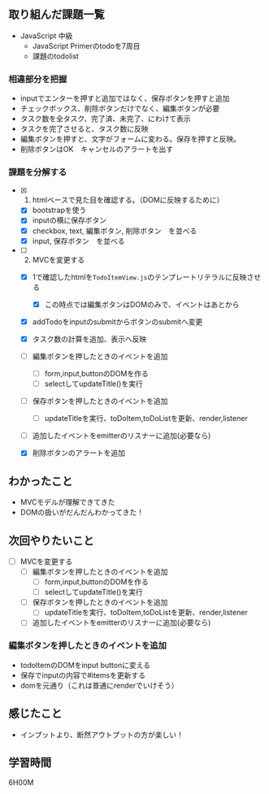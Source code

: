 ## 取り組んだ課題一覧

- JavaScript 中級
  - JavaScript Primerのtodoを7周目
  - 課題のtodolist

### 相違部分を把握
- inputでエンターを押すと追加ではなく、保存ボタンを押すと追加
- チェックボックス、削除ボタンだけでなく、編集ボタンが必要
- タスク数を全タスク、完了済、未完了、にわけて表示
- タスクを完了させると、タスク数に反映
- 編集ボタンを押すと、文字がフォームに変わる。保存を押すと反映。
- 削除ボタンはOK　キャンセルのアラートを出す

### 課題を分解する

- [x] 1. htmlベースで見た目を確認する。（DOMに反映するために）
  - [x] bootstrapを使う
  - [x] inputの横に保存ボタン
  - [x] checkbox, text, 編集ボタン, 削除ボタン　を並べる
  - [x] input, 保存ボタン　を並べる

- [ ] 2. MVCを変更する
  - [x] 1で確認したhtmlを`TodoItemView.js`のテンプレートリテラルに反映させる
    - [x] この時点では編集ボタンはDOMのみで、イベントはあとから
  - [x] addTodoをinputのsubmitからボタンのsubmitへ変更
  - [x] タスク数の計算を追加、表示へ反映
  - [ ] 編集ボタンを押したときのイベントを追加
    - [ ] form,input,buttonのDOMを作る
    - [ ] selectしてupdateTitle()を実行
  - [ ] 保存ボタンを押したときのイベントを追加
    - [ ] updateTitleを実行、toDoItem,toDoListを更新、render,listener
  - [ ] 追加したイベントをemitterのリスナーに追加(必要なら)
  - [x] 削除ボタンのアラートを追加



## わかったこと

- MVCモデルが理解できてきた
- DOMの扱いがだんだんわかってきた！

## 次回やりたいこと

- [ ] MVCを変更する
  - [ ] 編集ボタンを押したときのイベントを追加
    - [ ] form,input,buttonのDOMを作る
    - [ ] selectしてupdateTitle()を実行
  - [ ] 保存ボタンを押したときのイベントを追加
    - [ ] updateTitleを実行、toDoItem,toDoListを更新、render,listener
  - [ ] 追加したイベントをemitterのリスナーに追加(必要なら)

### 編集ボタンを押したときのイベントを追加

- todoItemのDOMをinput buttonに変える
- 保存でinputの内容で#itemsを更新する
- domを元通り（これは普通にrenderでいけそう）

## 感じたこと

- インプットより、断然アウトプットの方が楽しい！

## 学習時間

6H00M

